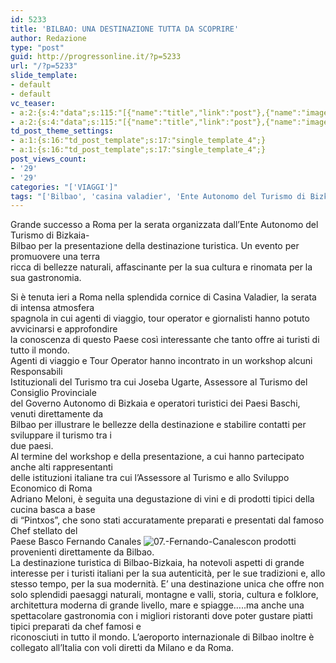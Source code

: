```yaml
---
id: 5233
title: 'BILBAO: UNA DESTINAZIONE TUTTA DA SCOPRIRE'
author: Redazione
type: "post"
guid: http://progressonline.it/?p=5233
url: "/?p=5233"
slide_template:
- default
- default
vc_teaser:
- a:2:{s:4:"data";s:115:"[{"name":"title","link":"post"},{"name":"image","image":"featured","link":"none"},{"name":"text","mode":"excerpt"}]";s:7:"bgcolor";s:0:"";}
- a:2:{s:4:"data";s:115:"[{"name":"title","link":"post"},{"name":"image","image":"featured","link":"none"},{"name":"text","mode":"excerpt"}]";s:7:"bgcolor";s:0:"";}
td_post_theme_settings:
- a:1:{s:16:"td_post_template";s:17:"single_template_4";}
- a:1:{s:16:"td_post_template";s:17:"single_template_4";}
post_views_count:
- '29'
- '29'
categories: "['VIAGGI']"
tags: "['Bilbao', 'casina valadier', 'Ente Autonomo del Turismo di Bizkaia- Bilbao', 'Italia', 'news', 'Roma', 'turismo Milano', 'Viaggi']"
---
```


Grande successo a Roma per la serata organizzata dall’Ente Autonomo del Turismo di Bizkaia-  
Bilbao per la presentazione della destinazione turistica. Un evento per promuovere una terra  
ricca di bellezze naturali, affascinante per la sua cultura e rinomata per la sua gastronomia.

Si è tenuta ieri a Roma nella splendida cornice di Casina Valadier, la serata di intensa atmosfera  
spagnola in cui agenti di viaggio, tour operator e giornalisti hanno potuto avvicinarsi e approfondire  
la conoscenza di questo Paese così interessante che tanto offre ai turisti di tutto il mondo.  
Agenti di viaggio e Tour Operator hanno incontrato in un workshop alcuni Responsabili  
Istituzionali del Turismo tra cui Joseba Ugarte, Assessore al Turismo del Consiglio Provinciale  
del Governo Autonomo di Bizkaia e operatori turistici dei Paesi Baschi, venuti direttamente da  
Bilbao per illustrare le bellezze della destinazione e stabilire contatti per sviluppare il turismo tra i  
due paesi.  
Al termine del workshop e della presentazione, a cui hanno partecipato anche alti rappresentanti  
delle istituzioni italiane tra cui l’Assessore al Turismo e allo Sviluppo Economico di Roma  
Adriano Meloni, è seguita una degustazione di vini e di prodotti tipici della cucina basca a base  
di “Pintxos”, che sono stati accuratamente preparati e presentati dal famoso Chef stellato del  
Paese Basco Fernando Canales ![07.-Fernando-Canales](https://progressonline.it/wp-content/uploads/2016/09/07.-Fernando-Canales-300x251.jpg)con prodotti provenienti direttamente da Bilbao.  
La destinazione turistica di Bilbao-Bizkaia, ha notevoli aspetti di grande interesse per i turisti italiani per la sua autenticità, per le sue tradizioni e, allo stesso tempo, per la sua modernità. E’ una destinazione unica che offre non solo splendidi paesaggi naturali, montagne e valli, storia, cultura e folklore, architettura moderna di grande livello, mare e spiagge…..ma anche una spettacolare gastronomia con i migliori ristoranti dove poter gustare piatti tipici preparati da chef famosi e  
riconosciuti in tutto il mondo. L’aeroporto internazionale di Bilbao inoltre è collegato all’Italia con voli diretti da Milano e da Roma.